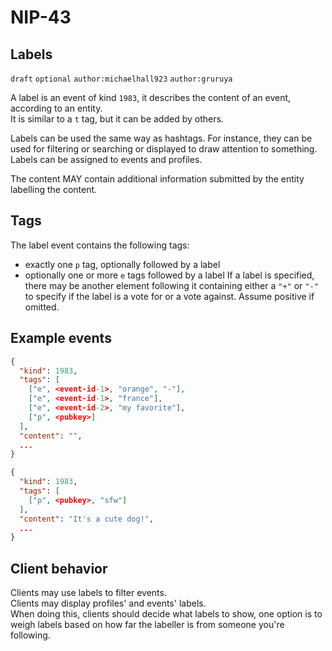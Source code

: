 NIP-43
======

Labels
---------

`draft` `optional` `author:michaelhall923` `author:gruruya`

A label is an event of kind `1983`, it describes the content of an event, according to an entity.  
It is similar to a `t` tag, but it can be added by others.  

Labels can be used the same way as hashtags. For instance, they can be used for filtering or searching or displayed to draw attention to something.
Labels can be assigned to events and profiles.

The content MAY contain additional information submitted by the entity labelling the content.

Tags
----

The label event contains the following tags:
- exactly one `p` tag, optionally followed by a label
- optionally one or more `e` tags followed by a label
If a label is specified, there may be another element following it containing either a `"+"` or `"-"` to specify if the label is a vote for or a vote against. Assume positive if omitted.

Example events
--------------

```json
{
  "kind": 1983,
  "tags": [
    ["e", <event-id-1>, "orange", "-"],
    ["e", <event-id-1>, "france"],
    ["e", <event-id-2>, "my favorite"],
    ["p", <pubkey>]
  ],
  "content": "",
  ...
}

{
  "kind": 1983,
  "tags": [
    ["p", <pubkey>, "sfw"]
  ],
  "content": "It's a cute dog!",
  ...
}
```

Client behavior
---------------

Clients may use labels to filter events.  
Clients may display profiles' and events' labels.  
When doing this, clients should decide what labels to show, one option is to weigh labels based on how far the labeller is from someone you're following.  
